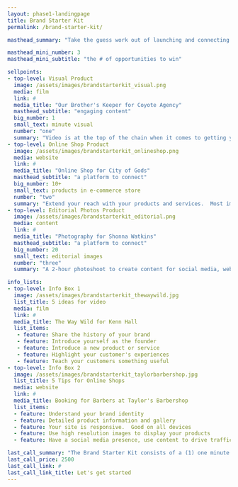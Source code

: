```yaml
---
layout: phase1-landingpage
title: Brand Starter Kit
permalink: /brand-starter-kit/

masthead_summary: "Take the guess work out of launching and connecting with your audience.  We've got a three-point strategy for your brand."

masthead_mini_number: 3
masthead_mini_subtitle: "the # of opportunities to win"

sellpoints:
- top-level: Visual Product
  image: /assets/images/brandstarterkit_visual.png
  media: film
  link: #
  media_title: "Our Brother's Keeper for Coyote Agency"
  masthead_subtitle: "engaging content"
  big_number: 1
  small_text: minute visual
  number: "one"
  summary: "Video is at the top of the chain when it comes to getting your customers attention.  Visually appealing, you get a story, you get the lifestyle.  Your customer is one step closer to being able to relate to your product, service or message."
- top-level: Online Shop Product
  image: /assets/images/brandstarterkit_onlineshop.png
  media: website
  link: #
  media_title: "Online Shop for City of Gods"
  masthead_subtitle: "a platform to connect"
  big_number: 10+
  small_text: products in e-commerce store
  number: "two"
  summary: "Extend your reach with your products and services.  Most importantly, convert your instagram followers into customers.  Send them to your online shop."
- top-level: Editorial Photos Product
  image: /assets/images/brandstarterkit_editorial.png
  media: content
  link: #
  media_title: "Photography for Shonna Watkins"
  masthead_subtitle: "a platform to connect"
  big_number: 20
  small_text: editorial images
  number: "three"
  summary: "A 2-hour photoshoot to create content for social media, website and other digital tools.  Convert more customers by delivering high resolution images that represent your brand."

info_lists:
- top-level: Info Box 1
  image: /assets/images/brandstarterkit_thewaywild.jpg
  list_title: 5 ideas for video
  media: film
  link: #
  media_title: The Way Wild for Kenn Hall
  list_items:
   - feature: Share the history of your brand
   - feature: Introduce yourself as the founder
   - feature: Introduce a new product or service
   - feature: Highlight your customer's experiences
   - feature: Teach your customers something useful
- top-level: Info Box 2
  image: /assets/images/brandstarterkit_taylorbarbershop.jpg
  list_title: 5 Tips for Online Shops
  media: website
  link: #
  media_title: Booking for Barbers at Taylor's Barbershop
  list_items:
  - feature: Understand your brand identity
  - feature: Detailed product information and gallery
  - feature: Your site is responsive.  Good on all devices
  - feature: Use high resolution images to display your products
  - feature: Have a social media presence, use content to drive traffic

last_call_summary: "The Brand Starter Kit consists of a (1) one minute visual that tells the story of your brand, works as an interactive piece of content and can be the difference between a customer visiting your platform to support your brand; (2) an online shop to feature ten or more products; and (3) a two-hour photoshoot to promote your brand, with high resolution editorial images"
last_call_price: 2500
last_call_link: #
last_call_link_title: Let's get started
---
```

